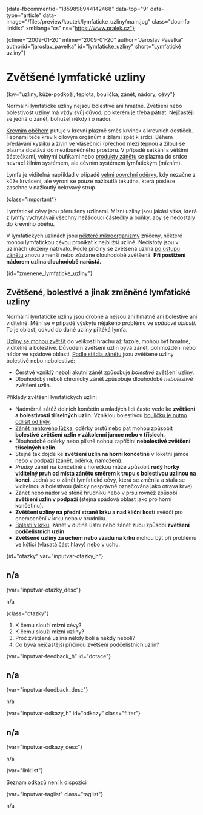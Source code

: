 
{data-fbcommentid="1859898944142468" data-top="9" data-type="article" data-image="/files/preview/koutek/lymfaticke_uzliny/main.jpg" class="docinfo linklist" xml:lang="cs" ns="https://www.pralek.cz"}

{ctime="2009-01-20" mtime="2009-01-20" author="Jaroslav Pavelka" authorid="jaroslav\_pavelka" id="lymfaticke\_uzliny" short="Lymfatické uzliny"}

# Zvětšené lymfatické uzliny

<!-- generated attribute kw by user_update_kw.sh on 2020-04-17, do not edit -->

{kw="uzliny, kůže-podkoží, teplota, boulička, zánět, nádory, cévy"}

Normální lymfatické uzliny nejsou bolestivé ani hmatné. Zvětšení nebo bolestivost uzliny má vždy svůj důvod, po kterém je třeba pátrat. Nejčastěji se jedná o zánět, bohužel někdy i o nádor.

[Krevním oběhem][1] putuje v krevní plazmě směs krvinek a krevních destiček. Tepnami teče krev k cílovým orgánům a žílami zpět k srdci. Během předávání kyslíku a živin ve vlásečnici (přechod mezi tepnou a žílou) se plazma dostává do mezibuněčného prostoru. V případě setkání s většími částečkami, volnými buňkami nebo [produkty zánětu][2] se plazma do srdce nevrací žilním systémem, ale cévním systémem lymfatickým (mízním).

Lymfa je viditelná například v případě [velmi povrchní oděrky][3], kdy nezačne z kůže krvácení, ale vyroní se pouze nažloutlá tekutina, která posléze zaschne v nažloutlý nekrvavý strup.

{class="important"}

Lymfatické cévy jsou přerušeny uzlinami. Mízní uzliny jsou jakási sítka, která z lymfy vychytávají všechny nežádoucí částečky a buňky, aby se nedostaly do krevního oběhu.

V lymfatických uzlinách jsou [některé mikroorganizmy][4] zničeny, některé mohou lymfatickou cévou pronikat k nejbližší uzlině. Nečistoty jsou v uzlinách uloženy natrvalo. Podle příčiny se zvětšená uzlina [po ústupu zánětu][5] znovu zmenší nebo zůstane dlouhodobě zvětšená. **Při postižení nádorem uzlina dlouhodobě narůstá.**

{id="zmenene\_lymfaticke\_uzliny"}

## Zvětšené, bolestivé a jinak změněné lymfatické uzliny

Normální lymfatické uzliny jsou drobné a nejsou ani hmatné ani bolestivé ani viditelné. Mění se v případě výskytu nějakého problému ve _spádové oblasti_. To je oblast, odkud do dané uzliny přitéká lymfa.

[Uzliny se mohou zvětšit][6] do velikosti hrachu až fazole, mohou být hmatné, viditelné a bolestivé. Důvodem zvětšení uzlin bývá zánět, pohmoždění nebo nádor ve spádové oblasti. [Podle stádia zánětu][7] jsou zvětšené uzliny bolestivé nebo nebolestivé:

  * Čerstvě vzniklý neboli akutní zánět způsobuje _bolestivé_ zvětšení uzliny.
  * Dlouhodobý neboli chronický zánět způsobuje dlouhodobé _nebolestivé_ zvětšení uzlin.

Příklady zvětšení lymfatických uzlin:

  * Nadměrná zátěž dolních končetin u mladých lidí často vede ke **zvětšení a bolestivosti tříselných uzlin**. Vzniklou bolestivou [bouličku je nutno odlišit od kýly][8].
  * [Zánět nehtového lůžka][9], oděrky prstů nebo pat mohou způsobit **bolestivé zvětšení uzlin v zákolenní jamce nebo v tříslech**.
  * Dlouhodobé oděrky nebo plísně nohou zapříčiní **nebolestivé zvětšení tříselných uzlin**.
  * Stejně tak dojde ke **zvětšení uzlin na horní končetině** v loketní jamce nebo v podpaží (zánět, oděrka, namožení).
  * _Prudký_ zánět na končetině s horečkou může způsobit **rudý horký viditelný pruh od místa zánětu směrem k trupu s bolestivou uzlinou na konci**. Jedná se o zánět lymfatické cévy, která se změnila a stala se viditelnou a bolestivou (laicky nesprávně označována jako otrava krve).
  * Zánět nebo nádor ve stěně hrudníku nebo v prsu rovněž způsobí **zvětšení uzlin v podpaží** (stejná spádová oblast jako pro horní končetinu).
  * **Zvětšení uzliny na přední straně krku a nad klíční kostí** svědčí pro onemocnění v krku nebo v hrudníku.
  * [Bolesti v krku][2], zánět v dutině ústní nebo zánět zubu způsobí **zvětšení podčelistních uzlin**.
  * **Zvětšené uzliny za uchem nebo vzadu na krku** mohou být při problému ve kštici (vlasatá část hlavy) nebo v uchu.

{id="otazky" var="inputvar-otazky_h"}

## n/a

{var="inputvar-otazky_desc"}

n/a

{class="otazky"}

  1. K čemu slouží mízní cévy?
  2. K čemu slouží mízní uzliny?
  3. Proč zvětšená uzlina někdy bolí a někdy nebolí?
  4. Co bývá nejčastější příčinou zvětšení podčelistních uzlin?

{var="inputvar-feedback_h" id="dotace"}

## n/a

{var="inputvar-feedback_desc"}

n/a

{var="inputvar-odkazy_h" id="odkazy" class="filter"}

## n/a

{var="inputvar-odkazy_desc"}

n/a

{var="linklist"}

Seznam odkazů není k dispozici

{var="inputvar-taglist" class="taglist"}

n/a

 [1]: krevni_tlak
 [2]: bolest_v_krku_angina
 [3]: odreniny_neboli_oderky
 [4]: mikroorganizmy
 [5]: zanet
 [6]: mytus_o_rakovine
 [7]: lecba_zanetu
 [8]: kyla
 [9]: zarustajici_nehty

